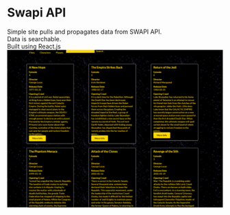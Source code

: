# Swapi API
Simple site pulls and propagates data from SWAPI API. <br>
Data is searchable. <br>
Built using React.js <br>
<img src="Images/SWAPI_Site_Screenshot.png">
